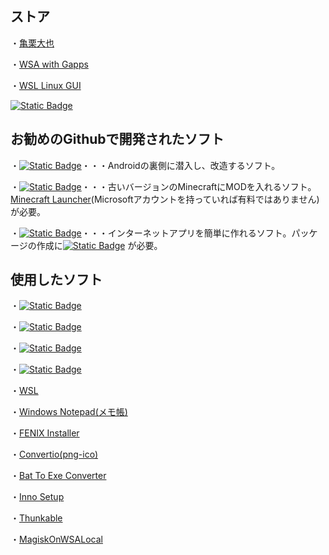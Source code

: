 ## ストア
・[亀栗大也](https://kamekuridaiya.github.io/kamekuridaiya/)

・[WSA with Gapps](https://kamekuridaiya.github.io/WSA-with-Gapps-Japanese/)

・[WSL Linux GUI](https://kamekuridaiya.github.io/WSL-Linux-GUI/)

[![Static Badge](https://img.shields.io/badge/%E4%BA%80%E6%A0%97%E5%A4%A7%E4%B9%9F-%E3%83%95%E3%82%A9%E3%83%AD%E3%83%BC-blue?logo=Github)](https://github.com/kamekuridaiya)
## お勧めのGithubで開発されたソフト
・[![Static Badge](https://img.shields.io/badge/Magisk-white?logo=magisk)](https://topjohnwu.github.io/Magisk/)・・・Androidの裏側に潜入し、改造するソフト。

・[![Static Badge](https://img.shields.io/badge/MCAddToJar-white)](https://kusaanko.github.io/OldMCPatcher/#:~:text=minecraft.client.OldMCPatcher-,MCAddToJar,-OldMCPatcher%E5%B0%8E%E5%85%A5%E3%82%B5%E3%83%9D%E3%83%BC%E3%83%88)・・・古いバージョンのMinecraftにMODを入れるソフト。[Minecraft Launcher](https://www.xbox.com/ja-JP/games/store/minecraft-launcher/9pgw18npbzv5?ocid=storeforweb)(Microsoftアカウントを持っていれば有料ではありません)が必要。

・[![Static Badge](https://img.shields.io/badge/Electron%20Fiddle-white?logo=electronfiddle)](https://www.electronjs.org/ja/fiddle)・・・インターネットアプリを簡単に作れるソフト。パッケージの作成に[![Static Badge](https://img.shields.io/badge/Node.js-white?logo=nodedotjs)](https://nodejs.org/en)
が必要。
## 使用したソフト
・[![Static Badge](https://img.shields.io/badge/Ubuntu-white?logo=ubuntu)](https://apps.microsoft.com/detail/9pdxgncfsczv?hl=ja-jp&gl=JP)

・[![Static Badge](https://img.shields.io/badge/Git-white?logo=git)](https://git-scm.com/book/ja/v2/%E4%BD%BF%E3%81%84%E5%A7%8B%E3%82%81%E3%82%8B-Git%E3%81%AE%E3%82%A4%E3%83%B3%E3%82%B9%E3%83%88%E3%83%BC%E3%83%AB) 

・[![Static Badge](https://img.shields.io/badge/Github-black?logo=github)](https://github.com/) 

・[![Static Badge](https://img.shields.io/badge/Shields.io-black?logo=shieldsdotio)](https://shields.io/)

・[WSL](https://aka.ms/wslstorepage)

・[Windows Notepad(メモ帳)](https://apps.microsoft.com/detail/9msmlrh6lzf3?hl=ja-jp&gl=JP) 

・[FENIX Installer](https://fenix-pc.blog.jp/FENIX_Installer#gsc.tab=0)

・[Convertio(png-ico)](https://convertio.co/ja/png-ico/) 

・[Bat To Exe Converter](https://softaro.net/FileCompression/Bat_To_Exe_Converter.html)

・[Inno Setup](https://jrsoftware.org/isdl.php)

・[Thunkable](https://x.thunkable.com/)

・[MagiskOnWSALocal](https://github.com/LSPosed/MagiskOnWSALocal)
